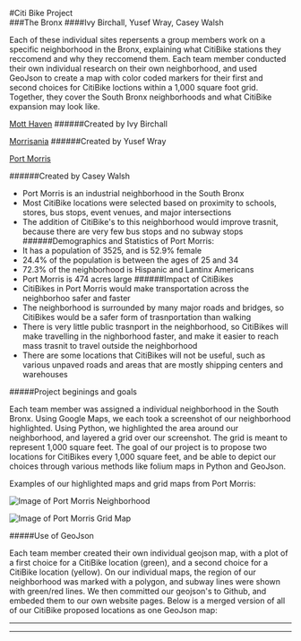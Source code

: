 

 #Citi Bike Project                                           
 ###The Bronx
 ####Ivy Birchall, Yusef Wray, Casey Walsh

Each of these individual sites repersents a group members work on a specific neighborhood in the Bronx, explaining what CitiBike stations they reccomend and why they reccomend them. Each team member conducted their own individual research on their own neighborhood, and used GeoJson to create a map with color coded markers for their first and second choices for CitiBike loctions within a 1,000 square foot grid. Together, they cover the South Bronx neighborhoods and what CitiBike expansion may look like. 

 [Mott Haven](https://ivybirch.github.io/Honors-Bike-Website-Test/)
 ######Created by Ivy Birchall

 [Morrisania](https://yukiyoshimatsu.github.io/morrisania_neighborhood)
 ######Created by Yusef Wray

 [Port Morris](http://caseywalsh22.github.io/HC1-Neighborhood)
 
 ######Created by Casey Walsh
 * Port Morris is an industrial neighborhood in the South Bronx
 * Most CitiBike locations were selected based on proximity to schools, stores, bus stops, event venues, and major intersections
 * The addition of CitiBike's to this neighborhood would improve trasnit, because there are very few bus stops and no subway stops
 ######Demographics and Statistics of Port Morris:
 * It has a population of 3525, and is 52.9% female
 * 24.4% of the population is between the ages of 25 and 34
 * 72.3% of the neighborhood is Hispanic and Lantinx Americans
 * Port Morris is 474 acres large
 ######Impact of CitiBikes
 * CitiBikes in Port Morris would make transportation across the neighborhoo safer and faster
 * The neighborhood is surrounded by many major roads and bridges, so CitiBikes would be a safer form of trasnportation than walking
 * There is very little public trasnport in the neighborhood, so CitiBikes will make travelling in the nighborhood faster, and make it easier to reach mass trasnit to travel outside the neighborhood
* There are some locations that CitiBikes will not be useful, such as various unpaved roads and areas that are mostly shipping centers and warehouses
 
 
 #####Project beginings and goals
 
 Each team member was assigned a individual neighborhood in the South Bronx. Using Google Maps, we each took a screenshot of our neighborhood highlighted. Using Python, we highlighted the area around our neighborhood, and layered a grid over our screenshot. The grid is meant to represent 1,000 square feet. 
 The goal of our project is to propose two locations for CitiBikes every 1,000 square feet, and be able to depict our choices through various methods like folium maps in Python and GeoJson. 
 
 Examples of our highlighted maps and grid maps from Port Morris:
 
 ![Image of Port Morris Neighborhood](https://github.com/caseywalsh22/HC1-Neighborhood/blob/master/bettergooglemaps.png)

![Image of Port Morris Grid Map](https://github.com/caseywalsh22/HC1-Neighborhood/blob/master/actualfinalgooglemaps.png)


#####Use of GeoJson

Each team member created their own individual geojson map, with a plot of a first choice for a CitiBike location (green), and a second choice for a CitiBike location (yellow). 
On our individual maps, the region of our neighborhood was marked with a polygon, and subway lines were shown with green/red lines. We then committed our geojson's to Github, and embeded them to our own website pages. 
Below is a merged version of all of our CitiBike proposed locations as one GeoJson map:

 ***
 <script src="https://embed.github.com/view/geojson/IvyBirch/Bronx-Citi-Bikes/master/combined_geo.geojson"></script>
 ***






